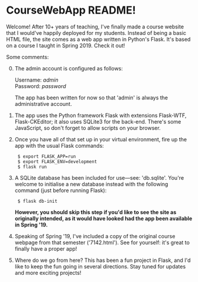 # CourseWebApp README!

Welcome!  After 10+ years of teaching, I've finally made a course website that I would've happily deployed for my students.  Instead of being a basic HTML file, the site comes as a web app written in Python's Flask.  It's based on a course I taught in Spring 2019.  Check it out!

Some comments:

  0) The admin account is configured as follows:
  
        Username: *admin*  
        Password: *password*
        
        The app has been written for now so that 'admin' is always the administrative account.

  1) The app uses the Python framework Flask with extensions Flask-WTF, Flask-CKEditor; it also uses SQLite3 for the back-end.  There's some JavaScript, so don't forget to allow scripts on your browser.
  
  2) Once you have all of that set up in your virtual environment, fire up the app with the usual Flask commands:
  
          $ export FLASK_APP=run
          $ export FLASK_ENV=development
          $ flask run
          
  3) A SQLite database has been included for use—see: 'db.sqlite'.  You're welcome to initialise a new database instead with the following command (just before running Flask):
  
          $ flask db-init
          
      **However, you should skip this step if you'd like to see the site as originally intended, as it would have looked had the app been available in Spring '19.**
      
  4) Speaking of Spring '19, I've included a copy of the original course webpage from that semester ('7142.html').  See for yourself: it's great to finally have a proper app!
  
  5) Where do we go from here?  This has been a fun project in Flask, and I'd like to keep the fun going in several directions.  Stay tuned for updates and more exciting projects!
